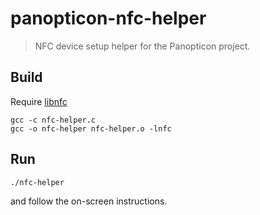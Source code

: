 # panopticon-nfc-helper
> NFC device setup helper for the Panopticon project.

## Build

Require [libnfc](https://github.com/nfc-tools/libnfc)

```
gcc -c nfc-helper.c
gcc -o nfc-helper nfc-helper.o -lnfc
```

## Run

```
./nfc-helper
```

and follow the on-screen instructions.
